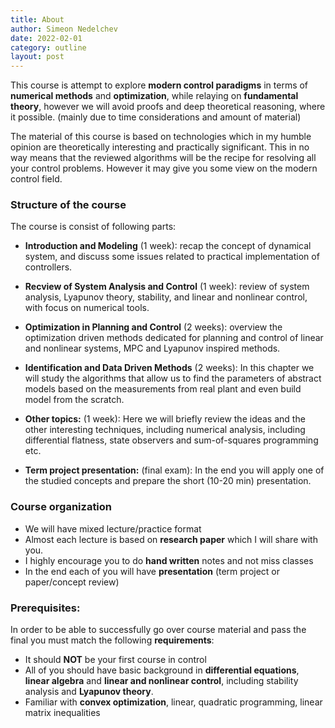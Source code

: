 ```yaml
---
title: About
author: Simeon Nedelchev
date: 2022-02-01
category: outline
layout: post
---
```

This course is attempt to explore **modern control paradigms** in terms of **numerical methods** and **optimization**, while relaying on **fundamental theory**, however we will avoid proofs and deep theoretical reasoning, where it possible. (mainly due to time considerations and amount of material)       

The material of this course is based on technologies which in my humble opinion are theoretically interesting and practically significant. This in no way means that the reviewed algorithms will be the recipe for resolving all your control problems. However it may give you some view on the modern control field.


### **Structure of the course**

The course is consist of following parts:


* **Introduction and Modeling** (1 week): recap the concept of dynamical system, and discuss some issues related to practical implementation of controllers.

* **Recview of System Analysis and Control** (1 week): review of system analysis, Lyapunov theory, stability, and linear and nonlinear control, with focus on numerical tools.

* **Optimization in Planning and Control** (2 weeks): overview the optimization driven methods dedicated for planning and control of linear and nonlinear systems, MPC and Lyapunov inspired methods.


* **Identification and Data Driven Methods** (2 weeks): In this chapter we will study the algorithms that allow us to find the parameters of abstract models based on the measurements from real plant and even build model from the scratch.  

* **Other topics:** (1 week): Here we will briefly review the ideas and the other interesting techniques, including numerical analysis, including differential flatness, state observers and sum-of-squares programming etc.


* **Term project presentation:** (final exam): In the end you will apply one of the studied concepts and prepare the short (10-20 min) presentation.

### **Course organization**
* We will have mixed lecture/practice format
* Almost each lecture is based on **research paper** which I will share with you.
* I highly encourage you to do **hand written** notes and not miss classes
* In the end each of you will have **presentation** (term project or paper/concept review)



### **Prerequisites:**

In order to be able to successfully go over course material and pass the final you must match the following **requirements**:
* It should **NOT** be your first course in control
* All of you should have basic background in **differential equations**, **linear algebra** and **linear and nonlinear control**, including stability analysis and **Lyapunov theory**. 
* Familiar with **convex optimization**, linear, quadratic programming, linear matrix inequalities

